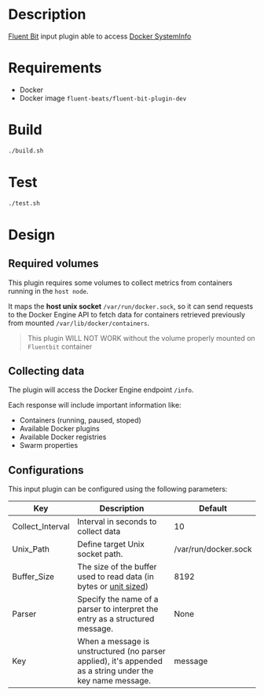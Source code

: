 # Description

[Fluent Bit](https://fluentbit.io) input plugin able to access [Docker SystemInfo](https://docs.docker.com/engine/api/v1.41/#tag/System/operation/SystemInfo)

# Requirements

- Docker
- Docker image `fluent-beats/fluent-bit-plugin-dev`

# Build
```bash
./build.sh
```

# Test
```bash
./test.sh
 ```

# Design

## Required volumes

This plugin requires some volumes to collect metrics from containers running in the `host node`.

It maps the **host unix socket** `/var/run/docker.sock`, so it can send requests to the Docker Engine API to fetch data for containers retrieved previously from mounted `/var/lib/docker/containers`.

> This plugin WILL NOT WORK without the volume properly mounted on `Fluentbit` container

## Collecting data
The plugin will access the Docker Engine endpoint `/info`.

Each response will include important information like:

 - Containers (running, paused, stoped)
 - Available Docker plugins
 - Available Docker registries
 - Swarm properties

## Configurations

This input plugin can be configured using the following parameters:

| Key  | Description | Default |
| ---- | ----------- | ------ |
| Collect_Interval | Interval in seconds to collect data | 10 |
| Unix_Path | Define target Unix socket path. | /var/run/docker.sock
| Buffer_Size | The size of the buffer used to read data (in bytes or [unit sized](https://docs.fluentbit.io/manual/administration/configuring-fluent-bit/unit-sizes))  | 8192 |
| Parser | Specify the name of a parser to interpret the entry as a structured message. | None |
| Key | When a message is unstructured (no parser applied), it's appended as a string under the key name message. | message |

